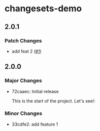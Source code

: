 # changesets-demo

## 2.0.1

### Patch Changes

- add feat 2 ([#1](https://github.com/sitek94/changesets-demo/pull/1))

## 2.0.0

### Major Changes

- 72caaec: Initial release

  This is the start of the project. Let's see!:

### Minor Changes

- 33cdfe2: add feature 1
